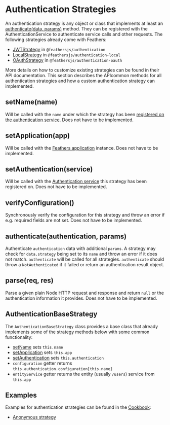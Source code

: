 # Authentication Strategies

An authentication strategy is any object or class that implements at least an [authenticate(data, params)]() method. They can be registered with the AuthenticationService to authenticate service calls and other requests. The following strategies already come with Feathers:

- [JWTStrategy](./jwt.md) in `@feathersjs/authentication`
- [LocalStrategy](./local.md) in `@feathersjs/authentication-local`
- [OAuthStrategy](./oauth.md) in `@feathersjs/authentication-oauth`

More details on how to customize existing strategies can be found in their  API documentation. This section describes the APIcommon methods for all authentication strategies and how a custom authentication strategy can implemented.

## setName(name)

Will be called with the `name` under which the strategy has been [registered on the authentication service](./service.md#register-name-strategy). Does not have to be implemented.

## setApplication(app)

Will be called with the [Feathers application](../application.md) instance.  Does not have to be implemented.

## setAuthentication(service)

Will be called with the [Authentication service](./service.md) this strategy has been registered on. Does not have to be implemented.

## verifyConfiguration()

Synchronously verify the configuration for this strategy and throw an error if e.g. required fields are not set. Does not have to be implemented.

## authenticate(authentication, params)

Authenticate `authentication` data with additional `params`. A strategy may check for `data.strategy` being set to its `name` and throw an error if it does not match. `authenticate` will be called for all strategies. `authenticate` should throw a `NotAuthenticated` if it failed or return an authentication result object.

## parse(req, res)

Parse a given plain Node HTTP request and response and return `null` or the authentication information it provides. Does not have to be implemented.

## AuthenticationBaseStrategy

The `AuthenticationBaseStrategy` class provides a base class that already implements some of the strategy methods below with some common functionality:

- [setName](#setname-name) sets `this.name`
- [setApplication](#setapplication-app) sets `this.app`
- [setAuthentication](#setauthentication-service) sets `this.authentication`
- `configuration` getter returns `this.authentication.configuration[this.name]`
- `entityService` getter returns the entity (usually `/users`) service from `this.app`

## Examples

Examples for authentication strategies can be found in the [Cookbook](../../cookbook/):

- [Anonymous strategy](../../cookbook/authentication/anonymous.md)
